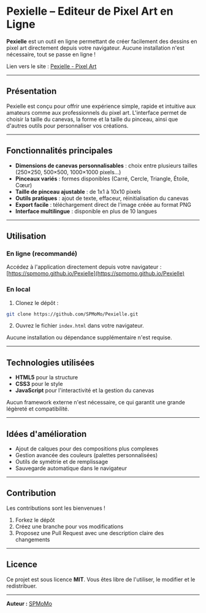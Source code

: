 # Pexielle – Editeur de Pixel Art en Ligne

**Pexielle** est un outil en ligne permettant de créer facilement des dessins en pixel art directement depuis votre navigateur. Aucune installation n'est nécessaire, tout se passe en ligne !

Lien vers le site : [Pexielle - Pixel Art](https://spmomo.github.io/Pexielle)

---

## Présentation

Pexielle est conçu pour offrir une expérience simple, rapide et intuitive aux amateurs comme aux professionnels du pixel art. L'interface permet de choisir la taille du canevas, la forme et la taille du pinceau, ainsi que d'autres outils pour personnaliser vos créations.

---

## Fonctionnalités principales

- **Dimensions de canevas personnalisables** : choix entre plusieurs tailles (250×250, 500×500, 1000×1000 pixels...)
- **Pinceaux variés** : formes disponibles (Carré, Cercle, Triangle, Étoile, Cœur)
- **Taille de pinceau ajustable** : de 1x1 à 10x10 pixels
- **Outils pratiques** : ajout de texte, effaceur, réinitialisation du canevas
- **Export facile** : téléchargement direct de l'image créée au format PNG
- **Interface multilingue** : disponible en plus de 10 langues

---

## Utilisation

### En ligne (recommandé)
Accédez à l'application directement depuis votre navigateur :
[https://spmomo.github.io/Pexielle](https://spmomo.github.io/Pexielle)

### En local
1. Clonez le dépôt :
```bash
git clone https://github.com/SPMoMo/Pexielle.git
```
2. Ouvrez le fichier `index.html` dans votre navigateur.

Aucune installation ou dépendance supplémentaire n'est requise.

---

## Technologies utilisées
- **HTML5** pour la structure
- **CSS3** pour le style
- **JavaScript** pour l'interactivité et la gestion du canevas

Aucun framework externe n'est nécessaire, ce qui garantit une grande légèreté et compatibilité.

---

## Idées d'amélioration
- Ajout de calques pour des compositions plus complexes
- Gestion avancée des couleurs (palettes personnalisées)
- Outils de symétrie et de remplissage
- Sauvegarde automatique dans le navigateur

---

## Contribution
Les contributions sont les bienvenues !
1. Forkez le dépôt
2. Créez une branche pour vos modifications
3. Proposez une Pull Request avec une description claire des changements

---

## Licence
Ce projet est sous licence **MIT**. Vous êtes libre de l'utiliser, le modifier et le redistribuer.

---

**Auteur :** [SPMoMo](https://github.com/SPMoMo)
